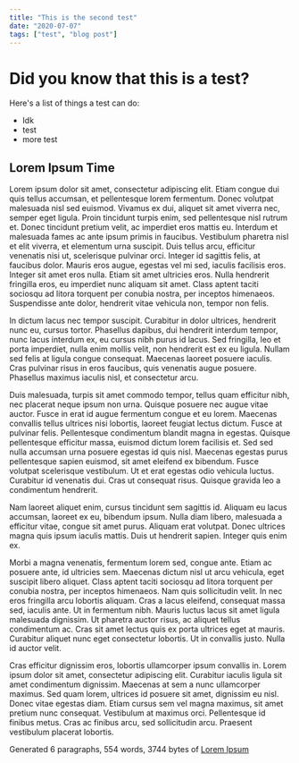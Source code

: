 ```yaml
---
title: "This is the second test"
date: "2020-07-07"
tags: ["test", "blog post"]
---
```


# Did you know that this is a test?

Here's a list of things a test can do:

-   Idk
-   test
-   more test

## Lorem Ipsum Time

Lorem ipsum dolor sit amet, consectetur adipiscing elit. Etiam congue dui quis tellus accumsan, et pellentesque lorem fermentum. Donec volutpat malesuada nisl sed euismod. Vivamus ex dui, aliquet sit amet viverra nec, semper eget ligula. Proin tincidunt turpis enim, sed pellentesque nisl rutrum et. Donec tincidunt pretium velit, ac imperdiet eros mattis eu. Interdum et malesuada fames ac ante ipsum primis in faucibus. Vestibulum pharetra nisl et elit viverra, et elementum urna suscipit. Duis tellus arcu, efficitur venenatis nisi ut, scelerisque pulvinar orci. Integer id sagittis felis, at faucibus dolor. Mauris eros augue, egestas vel mi sed, iaculis facilisis eros. Integer sit amet eros nulla. Etiam sit amet ultricies eros. Nulla hendrerit fringilla eros, eu imperdiet nunc aliquam sit amet. Class aptent taciti sociosqu ad litora torquent per conubia nostra, per inceptos himenaeos. Suspendisse ante dolor, hendrerit vitae vehicula non, tempor non felis.

In dictum lacus nec tempor suscipit. Curabitur in dolor ultrices, hendrerit nunc eu, cursus tortor. Phasellus dapibus, dui hendrerit interdum tempor, nunc lacus interdum ex, eu cursus nibh purus id lacus. Sed fringilla, leo et porta imperdiet, nulla enim mollis velit, non hendrerit est ex eu ligula. Nullam sed felis at ligula congue consequat. Maecenas laoreet posuere iaculis. Cras pulvinar risus in eros faucibus, quis venenatis augue posuere. Phasellus maximus iaculis nisl, et consectetur arcu.

Duis malesuada, turpis sit amet commodo tempor, tellus quam efficitur nibh, nec placerat neque ipsum non urna. Quisque posuere nec augue vitae auctor. Fusce in erat id augue fermentum congue et eu lorem. Maecenas convallis tellus ultrices nisi lobortis, laoreet feugiat lectus dictum. Fusce at pulvinar felis. Pellentesque condimentum blandit magna in egestas. Quisque pellentesque efficitur massa, euismod dictum lorem facilisis et. Sed sed nulla accumsan urna posuere egestas id quis nisl. Maecenas egestas purus pellentesque sapien euismod, sit amet eleifend ex bibendum. Fusce volutpat scelerisque vestibulum. Ut et erat egestas odio vehicula luctus. Curabitur id venenatis dui. Cras ut consequat risus. Quisque gravida leo a condimentum hendrerit.

Nam laoreet aliquet enim, cursus tincidunt sem sagittis id. Aliquam eu lacus accumsan, laoreet ex eu, bibendum ipsum. Nulla diam libero, malesuada a efficitur vitae, congue sit amet purus. Aliquam erat volutpat. Donec ultrices magna quis ipsum iaculis mattis. Duis ut hendrerit sapien. Integer quis enim ex.

Morbi a magna venenatis, fermentum lorem sed, congue ante. Etiam ac posuere ante, id ultricies sem. Maecenas dictum nisl ut arcu vehicula, eget suscipit libero aliquet. Class aptent taciti sociosqu ad litora torquent per conubia nostra, per inceptos himenaeos. Nam quis sollicitudin velit. In nec eros fringilla arcu lobortis aliquam. Cras a lacus eleifend, consequat massa sed, iaculis ante. Ut in fermentum nibh. Mauris luctus lacus sit amet ligula malesuada dignissim. Ut pharetra auctor risus, ac aliquet tellus condimentum ac. Cras sit amet lectus quis ex porta ultrices eget at mauris. Curabitur aliquet nunc eget consectetur lobortis. Ut in convallis justo. Nulla id auctor velit.

Cras efficitur dignissim eros, lobortis ullamcorper ipsum convallis in. Lorem ipsum dolor sit amet, consectetur adipiscing elit. Curabitur iaculis ligula sit amet condimentum dignissim. Maecenas at sem a nunc ullamcorper maximus. Sed quam lorem, ultrices id posuere sit amet, dignissim eu nisl. Donec vitae egestas diam. Etiam cursus sem vel magna maximus, sit amet pretium nunc consequat. Vestibulum at maximus orci. Pellentesque id finibus metus. Cras ac finibus arcu, sed sollicitudin arcu. Praesent vestibulum placerat lobortis.

Generated 6 paragraphs, 554 words, 3744 bytes of [Lorem Ipsum](https://www.lipsum.com/)
